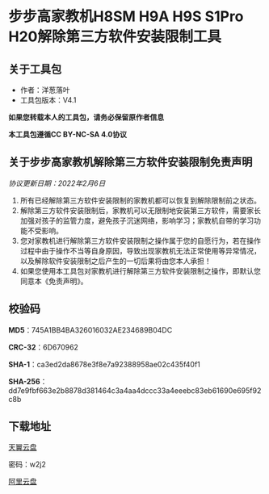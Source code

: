 # 步步高家教机H8SM H9A H9S S1Pro H20解除第三方软件安装限制工具

## 关于工具包
- 作者：洋葱落叶
- 工具包版本：V4.1

**如果您转载本人的工具包，请务必保留原作者信息**

**本工具包遵循CC BY-NC-SA 4.0协议**

## 关于步步高家教机解除第三方软件安装限制免责声明
*协议更新日期：2022年2月6日*
1. 所有已经解除第三方软件安装限制的家教机都可以恢复到解除限制前之状态。
2. 解除第三方软件安装限制后，家教机可以无限制地安装第三方软件，需要家长加强对孩子的监管力度，避免孩子沉迷网络，影响学习；家教机自带的学习功能不受影响。
3. 您对家教机进行解除第三方软件安装限制之操作属于您的自愿行为，若在操作过程中由于操作不当等自身原因，导致出现家教机无法正常使用等异常情况，以及解除软件安装限制之后产生的一切后果将由您本人承担！
4. 如果您使用本工具包对家教机进行解除第三方软件安装限制之操作，即默认您同意本《免责声明》。

## 校验码
**MD5**：745A1BB4BA326016032AE234689B04DC

**CRC-32**：6D670962

**SHA-1**：ca3ed2da8678e3f8e7a92388958ae02c435f40f1

**SHA-256**：dd7e9fbf663e2b8878d381464c3a4aa4dccc33a4eeebc83eb61690e695f92c8b

## 下载地址
[天翼云盘](https://cloud.189.cn/t/rIR3UnMjeaAb)

密码：w2j2

[阿里云盘](https://www.aliyundrive.com/s/7JjucMneHb8)
